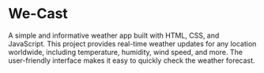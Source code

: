 # We-Cast
A simple and informative weather app built with HTML, CSS, and JavaScript. This project provides real-time weather updates for any location worldwide, including temperature, humidity, wind speed, and more. The user-friendly interface makes it easy to quickly check the weather forecast.
